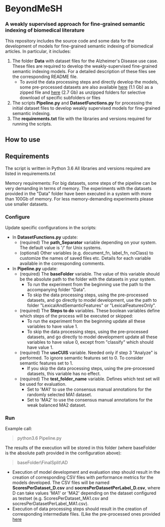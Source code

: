 # BeyondMeSH
### A weakly supervised approach for fine-grained semantic indexing of biomedical literature

This repository includes the source code and some data for the development of models for fine-grained semantic indexing of biomedical articles.
In particular, it includes:
1. The folder **Data** with dataset files for the Alzheimer's Disease use case. These files are required to develop the weakly-supervised fine-grained semantic indexing models. For a detailed description of these files see the corresponding README file.
    * To avoid the data processing steps and directly develop the models, some pre-processed datasets are also available [here](https://owncloud.skel.iit.demokritos.gr/index.php/s/UkxtpqeCuZjsXld) (1.1 Gb) as a zipped file and [here](https://owncloud.skel.iit.demokritos.gr/index.php/s/UKy3DZjTzuk8xUn) (2.7 Gb) as unzipped folders for selective download of specific subfolders or files
2. The scripts **Pipeline.py** and **DatasetFunctions.py** for processing the initial dataset files to develop weakly supervised models for fine-grained semantic indexing. 
3. The **requirements.txt** file with the libraries and versions required for running the scripts.

## How to use

## Requirements
The script is written in Python 3.6
All libraries and versions required are listed in requirements.txt

Memory requirements: For big datasets, some steps of the pipeline can be very demanding in terms of memory. The experiments with the datasets provided in the "Data" folder have been executed in a system with more than 100Gb of memory. For less memory-demanding experiments please use smaller datasets.

### Configure
 Update specific configurations in the scripts:
 * In **DatasetFunctions.py** update:
    * (required) The **path_Separator** variable depending on your system. The default value is '/' for Unix systems.
    * (optional) Other variables (e.g. document_fn, label_fn, noClass) to customize the names of saved files etc. Details for each variable available in the corresponding comments.
 * In **Pipeline.py** update:
    * (required) The **baseFolder** variable. The value of this variable should be the absolute path to the folder with the datasets in your system. 
        * To run the experiment from the beginning use the path to the accompanying folder "Data". 
        * To skip the data processing steps, using the pre-processed datasets, and go directly to model development, use the path to folder "LexicalAndSemanticFeatures" or "LexicalFeaturesOnly".
    * (required) The **Steps to do** variables. These boolean variables define which steps of the process will be executed or skipped:
        * To run the experiment from the beginning update all these variables to have value 1.
        * To skip the data processing steps, using the pre-processed datasets, and go directly to model development update all these variables to have value 0, except from "classify" which should have value 1.
    * (required) The **useCUIS** variable. Needed only if step 3 "Analyze" is performed. To ignore semantic features set to 0. To consider semantic features set to 1. 
        * If you skip the data processing steps, using the pre-processed datasets, this variable has no effect. 
    * (required) The **test_folder_name** variable. Defines which test set will be used for evaluation. 
        * Set to 'MA1' to use the consensus manual annotations for the randomly selected MA1 dataset.        
        * Set to 'MA2' to use the consensus manual annotations for the weak balanced MA2 dataset.
        
### Run

Example call:

> python3.6 Pipeline.py

The results of the execution will be stored in this folder (where baseFolder is the absolute path provided in the configuration above): 

> baseFolder\FinalSplit\AD

* Execution of model development and evaluation step should result in the creation of corresponding CSV files with performance metrics for the models developed. The CSV files will be named **ScoresPerDataset_D.csv** and **socresPerDatasetPerLabel_D.csv**, where D can take values 'MA1' or 'MA2' depending on the dataset configured as testset (e.g. ScoresPerDataset_MA1.csv and socresPerDatasetPerLabel_MA1.csv). 
* Execution of data processing steps should result in the creation of corresponding intermediate files. (Like the pre-processed ones provided [here](https://owncloud.skel.iit.demokritos.gr/index.php/s/UKy3DZjTzuk8xUn)
